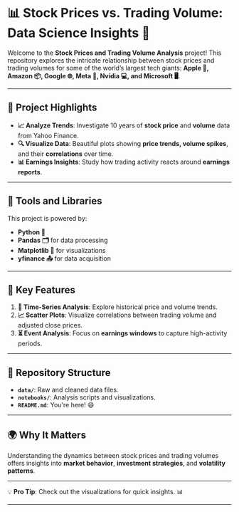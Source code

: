 # 📊 Stock Prices vs. Trading Volume: Data Science Insights 🚀

Welcome to the **Stock Prices and Trading Volume Analysis** project! This repository explores the intricate relationship between stock prices and trading volumes for some of the world’s largest tech giants: **Apple 🍎, Amazon 📦, Google 🌐, Meta 📱, Nvidia 💻, and Microsoft 🖥️**.

---

## 🌟 Project Highlights

- **📈 Analyze Trends**: Investigate 10 years of **stock price** and **volume** data from Yahoo Finance.
- **🔍 Visualize Data**: Beautiful plots showing **price trends, volume spikes**, and their **correlations** over time.
- **📊 Earnings Insights**: Study how trading activity reacts around **earnings reports**.

---

## 🔧 Tools and Libraries

This project is powered by:

- **Python 🐍**
- **Pandas 🗂️** for data processing
- **Matplotlib 🎨** for visualizations
- **yfinance 📤** for data acquisition

---

## 🚀 Key Features

1. **📜 Time-Series Analysis**: Explore historical price and volume trends.
2. **📈 Scatter Plots**: Visualize correlations between trading volume and adjusted close prices.
3. **⏳ Event Analysis**: Focus on **earnings windows** to capture high-activity periods.

---

## 📂 Repository Structure

- **`data/`**: Raw and cleaned data files.
- **`notebooks/`**: Analysis scripts and visualizations.
- **`README.md`**: You're here! 😄

---

## 🌍 Why It Matters

Understanding the dynamics between stock prices and trading volumes offers insights into **market behavior**, **investment strategies**, and **volatility patterns**.

---

💡 **Pro Tip**: Check out the visualizations for quick insights. 📊

---
